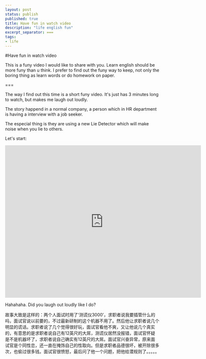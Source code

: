 ```yaml
---
layout: post
status: publish
published: true
title: Have fun in watch video
description: "life english fun"
excerpt_separator: ===
tags:
- life
---
```


#Have fun in watch video

This is a funy video I would like to share with you. Learn english should be more funy than u think. I prefer to find out the funy way to keep, not only the boring thing as learn words or do homework on paper.

===

The way I find out this time is a short funy video. It's just has 3 minutes long to watch, but makes me laugh out loudly.

The story happend in a normal company, a person which in HR department is having a interview with a job seeker.

The especial thing is they are using a new Lie Detector which will make noise when you lie to others.

Let's start:

<iframe frameborder="0" width="640" height="498" src="https://v.qq.com/iframe/player.html?vid=w0161zniawq&tiny=0&auto=0" allowfullscreen></iframe>


Hahahaha. Did you laugh out loudly like I do?

故事大致是这样的：两个人面试时用了‘测谎仪3000’，求职者说我要插管什么的吗，面试官说以前要的，不过最新研制的这个机器不用了。然后他让求职者说几个明显的谎话。求职者说了几个觉得很好玩，面试官看他不爽，又让他说几个真实的，有意思的是求职者说自己有12英尺的大屌，测谎仪居然没报错，面试官怀疑是不是机器坏了，求职者说自己确实有12英尺的大屌。面试官兴奋异常，原来面试官是个同性恋，还一直在掩饰自己的性取向。但是求职者品德很坏，被开除很多次，也偷过很多钱。面试官很愤怒，最后问了他一个问题，把他给潜规则了。。。。。
